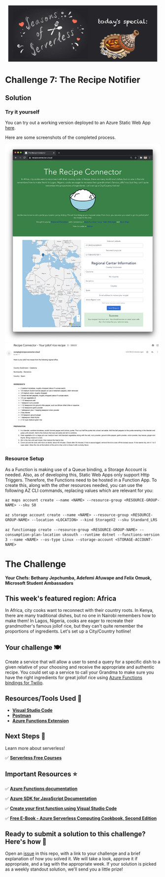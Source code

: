 ![banner](assets/banner-7.png)

# Challenge 7: The Recipe Notifier

## Solution
### Try it yourself
You can try out a working version deployed to an Azure Static Web App [here](https://www.recipeconnector.cloud).

Here are some screenshots of the completed process.

![front-page](assets/front-page.png)
![email](assets/email.png)

### Resource Setup
As a Function is making use of a Queue binding, a Storage Account is needed. Also, as of developing this, Static Web Apps only support Http Triggers. Therefore, the Functions need to be hosted in a Function App. To create this, along with the other resources needed, you can use the following AZ CLI commands, replacing values which are relevant for you:
```
az maps account create --name <NAME> --resource-group <RESOURCE-GROUP-NAME> --sku S0

az storage account create --name <NAME> --resource-group <RESOURCE-GROUP-NAME> --location <LOCATION> --kind StorageV2 --sku Standard_LRS

az functionapp create --resource-group <RESOURCE-GROUP-NAME> --consumption-plan-location uksouth --runtime dotnet --functions-version 3 --name <NAME> --os-type Linux --storage-account <STORAGE-ACCOUNT-NAME>
```

# The Challenge

**Your Chefs: Bethany Jepchumba, Adefemi Afuwape and Felix Omuok, Microsoft Student Ambassadors**
## This week's featured region: Africa

In Africa, city cooks want to reconnect with their country roots. In Kenya, there are many traditional dishes, but no one in Nairobi remembers how to make them! In Lagos, Nigeria, cooks are eager to recreate their grandmother's famous jollof rice, but they can't quite remember the proportions of ingredients. Let's set up a City/Country hotline!

## Your challenge 🍽

Create a service that will allow a user to send a query for a specific dish to a given relative of your choosing and receive the appropriate and authentic recipe. You could set up a service to call your Grandma to make sure you have the right ingredients for great jollof rice using [Azure Functions bindings for Twilio](https://docs.microsoft.com/en-us/azure/azure-functions/functions-bindings-twilio?tabs=csharp&WT.mc_id=academic-10922-cxa).


## Resources/Tools Used 🚀

-   **[Visual Studio Code](https://code.visualstudio.com/?WT.mc_id=academic-10922-cxa)**
-   **[Postman](https://www.getpostman.com/downloads/)**
-   **[Azure Functions Extension](https://marketplace.visualstudio.com/items?itemName=ms-azuretools.vscode-azurefunctions&WT.mc_id=academic-10922-cxa)**

## Next Steps 🏃

Learn more about serverless!

  ✅ **[Serverless Free Courses](https://docs.microsoft.com/learn/browse/?term=azure%20functions&WT.mc_id=academic-10922-cxa)**

## Important Resources ⭐️

  ✅ **[Azure Functions documentation](https://docs.microsoft.com/azure/azure-functions/?WT.mc_id=academic-10922-cxa)**

  ✅ **[Azure SDK for JavaScript Documentation](https://docs.microsoft.com/azure/javascript/?WT.mc_id=academic-10922-cxa)**

  ✅ **[Create your first function using Visual Studio Code](https://docs.microsoft.com/azure/azure-functions/functions-create-first-function-vs-code?WT.mc_id=academic-10922-cxa)**

  ✅ **[Free E-Book - Azure Serverless Computing Cookbook, Second Edition](https://azure.microsoft.com/resources/azure-serverless-computing-cookbook/?WT.mc_id=academic-10922-cxa)**

## Ready to submit a solution to this challenge? Here's how 🚀

Open an [issue](https://github.com/microsoft/Seasons-of-Serverless/issues/new?assignees=&labels=&template=seasons-of-serverless-solution.md&title=Solution) in this repo, with a link to your challenge and a brief explanation of how you solved it. We will take a look, approve it if appropriate, and a tag with the appropriate week. If your solution is picked as a weekly standout solution, we'll send you a little prize!
